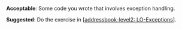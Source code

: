 <panel type="warning" header="`W4.5a` Can explain error handling :star::star:" expanded no-close>
  <include src="../../book/errorHandling/introduction/what/full.md" boilerplate />
</panel>

<!-- ==================================================================================================== -->

<panel type="warning" header="`W4.5b` Can explain exceptions :star::star:" expanded no-close>
  <include src="../../book/errorHandling/exceptions/what/full.md" boilerplate />
</panel>

<!-- ==================================================================================================== -->

<panel type="warning" header="`W4.5c` Can do exception handling in code :star::star:" expanded no-close>
  <include src="../../book/errorHandling/exceptions/how/full.md" boilerplate />
  <panel header=":dart: Evidence" expanded>

**Acceptable**: Some code you wrote that involves exception handling.

**Suggested**: Do the exercise in [[addressbook-level2: LO-Exceptions]({{module_org}}/addressbook-level2/blob/master/doc/LearningOutcomes.md#handle-exceptions-lo-exceptions)].

<include src="submission.md" />

  </panel>
</panel>

<!-- ==================================================================================================== -->

<panel type="info" header="`W4.5d` Can avoid using exceptions to control normal workflow :star::star::star:" expanded no-close>
  <include src="../../book/errorHandling/exceptions/when/full.md" boilerplate />
</panel>
